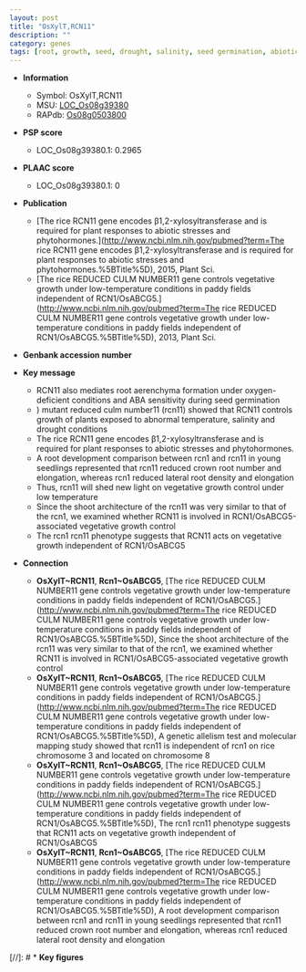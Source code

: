 ```yaml
---
layout: post
title: "OsXylT,RCN11"
description: ""
category: genes
tags: [root, growth, seed, drought, salinity, seed germination, abiotic stress,  ABA , culm, biotic stress, ABA, seedlings, temperature, shoot, development, vegetative, root development, architecture, crown, crown root, lateral root, root number, shoot architecture]
---
```


* **Information**  
    + Symbol: OsXylT,RCN11  
    + MSU: [LOC_Os08g39380](http://rice.plantbiology.msu.edu/cgi-bin/ORF_infopage.cgi?orf=LOC_Os08g39380)  
    + RAPdb: [Os08g0503800](http://rapdb.dna.affrc.go.jp/viewer/gbrowse_details/irgsp1?name=Os08g0503800)  

* **PSP score**  
    + LOC_Os08g39380.1: 0.2965 

* **PLAAC score**  
    + LOC_Os08g39380.1: 0 

* **Publication**  
    + [The rice RCN11 gene encodes β1,2-xylosyltransferase and is required for plant responses to abiotic stresses and phytohormones.](http://www.ncbi.nlm.nih.gov/pubmed?term=The rice RCN11 gene encodes β1,2-xylosyltransferase and is required for plant responses to abiotic stresses and phytohormones.%5BTitle%5D), 2015, Plant Sci.
    + [The rice REDUCED CULM NUMBER11 gene controls vegetative growth under low-temperature conditions in paddy fields independent of RCN1/OsABCG5.](http://www.ncbi.nlm.nih.gov/pubmed?term=The rice REDUCED CULM NUMBER11 gene controls vegetative growth under low-temperature conditions in paddy fields independent of RCN1/OsABCG5.%5BTitle%5D), 2013, Plant Sci.

* **Genbank accession number**  

* **Key message**  
    + RCN11 also mediates root aerenchyma formation under oxygen-deficient conditions and ABA sensitivity during seed germination
    + ) mutant reduced culm number11 (rcn11) showed that RCN11 controls growth of plants exposed to abnormal temperature, salinity and drought conditions
    + The rice RCN11 gene encodes β1,2-xylosyltransferase and is required for plant responses to abiotic stresses and phytohormones.
    + A root development comparison between rcn1 and rcn11 in young seedlings represented that rcn11 reduced crown root number and elongation, whereas rcn1 reduced lateral root density and elongation
    + Thus, rcn11 will shed new light on vegetative growth control under low temperature
    + Since the shoot architecture of the rcn11 was very similar to that of the rcn1, we examined whether RCN11 is involved in RCN1/OsABCG5-associated vegetative growth control
    + The rcn1 rcn11 phenotype suggests that RCN11 acts on vegetative growth independent of RCN1/OsABCG5

* **Connection**  
    + __OsXylT~RCN11__, __Rcn1~OsABCG5__, [The rice REDUCED CULM NUMBER11 gene controls vegetative growth under low-temperature conditions in paddy fields independent of RCN1/OsABCG5.](http://www.ncbi.nlm.nih.gov/pubmed?term=The rice REDUCED CULM NUMBER11 gene controls vegetative growth under low-temperature conditions in paddy fields independent of RCN1/OsABCG5.%5BTitle%5D), Since the shoot architecture of the rcn11 was very similar to that of the rcn1, we examined whether RCN11 is involved in RCN1/OsABCG5-associated vegetative growth control
    + __OsXylT~RCN11__, __Rcn1~OsABCG5__, [The rice REDUCED CULM NUMBER11 gene controls vegetative growth under low-temperature conditions in paddy fields independent of RCN1/OsABCG5.](http://www.ncbi.nlm.nih.gov/pubmed?term=The rice REDUCED CULM NUMBER11 gene controls vegetative growth under low-temperature conditions in paddy fields independent of RCN1/OsABCG5.%5BTitle%5D), A genetic allelism test and molecular mapping study showed that rcn11 is independent of rcn1 on rice chromosome 3 and located on chromosome 8
    + __OsXylT~RCN11__, __Rcn1~OsABCG5__, [The rice REDUCED CULM NUMBER11 gene controls vegetative growth under low-temperature conditions in paddy fields independent of RCN1/OsABCG5.](http://www.ncbi.nlm.nih.gov/pubmed?term=The rice REDUCED CULM NUMBER11 gene controls vegetative growth under low-temperature conditions in paddy fields independent of RCN1/OsABCG5.%5BTitle%5D), The rcn1 rcn11 phenotype suggests that RCN11 acts on vegetative growth independent of RCN1/OsABCG5
    + __OsXylT~RCN11__, __Rcn1~OsABCG5__, [The rice REDUCED CULM NUMBER11 gene controls vegetative growth under low-temperature conditions in paddy fields independent of RCN1/OsABCG5.](http://www.ncbi.nlm.nih.gov/pubmed?term=The rice REDUCED CULM NUMBER11 gene controls vegetative growth under low-temperature conditions in paddy fields independent of RCN1/OsABCG5.%5BTitle%5D), A root development comparison between rcn1 and rcn11 in young seedlings represented that rcn11 reduced crown root number and elongation, whereas rcn1 reduced lateral root density and elongation

[//]: # * **Key figures**  


